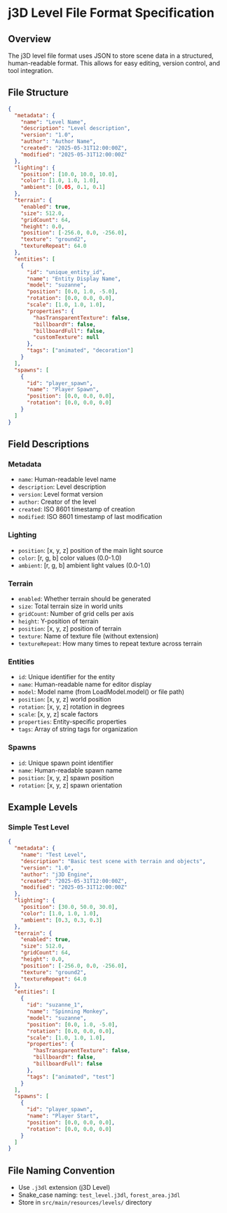 # j3D Level File Format Specification

## Overview

The j3D level file format uses JSON to store scene data in a structured, human-readable format. This allows for easy editing, version control, and tool integration.

## File Structure

```json
{
  "metadata": {
    "name": "Level Name",
    "description": "Level description",
    "version": "1.0",
    "author": "Author Name",
    "created": "2025-05-31T12:00:00Z",
    "modified": "2025-05-31T12:00:00Z"
  },
  "lighting": {
    "position": [10.0, 10.0, 10.0],
    "color": [1.0, 1.0, 1.0],
    "ambient": [0.05, 0.1, 0.1]
  },
  "terrain": {
    "enabled": true,
    "size": 512.0,
    "gridCount": 64,
    "height": 0.0,
    "position": [-256.0, 0.0, -256.0],
    "texture": "ground2",
    "textureRepeat": 64.0
  },
  "entities": [
    {
      "id": "unique_entity_id",
      "name": "Entity Display Name",
      "model": "suzanne",
      "position": [0.0, 1.0, -5.0],
      "rotation": [0.0, 0.0, 0.0],
      "scale": [1.0, 1.0, 1.0],
      "properties": {
        "hasTransparentTexture": false,
        "billboardY": false,
        "billboardFull": false,
        "customTexture": null
      },
      "tags": ["animated", "decoration"]
    }
  ],
  "spawns": [
    {
      "id": "player_spawn",
      "name": "Player Spawn",
      "position": [0.0, 0.0, 0.0],
      "rotation": [0.0, 0.0, 0.0]
    }
  ]
}
```

## Field Descriptions

### Metadata
- `name`: Human-readable level name
- `description`: Level description
- `version`: Level format version
- `author`: Creator of the level
- `created`: ISO 8601 timestamp of creation
- `modified`: ISO 8601 timestamp of last modification

### Lighting
- `position`: [x, y, z] position of the main light source
- `color`: [r, g, b] color values (0.0-1.0)
- `ambient`: [r, g, b] ambient light values (0.0-1.0)

### Terrain
- `enabled`: Whether terrain should be generated
- `size`: Total terrain size in world units
- `gridCount`: Number of grid cells per axis
- `height`: Y-position of terrain
- `position`: [x, y, z] position of terrain
- `texture`: Name of texture file (without extension)
- `textureRepeat`: How many times to repeat texture across terrain

### Entities
- `id`: Unique identifier for the entity
- `name`: Human-readable name for editor display
- `model`: Model name (from LoadModel.model() or file path)
- `position`: [x, y, z] world position
- `rotation`: [x, y, z] rotation in degrees
- `scale`: [x, y, z] scale factors
- `properties`: Entity-specific properties
- `tags`: Array of string tags for organization

### Spawns
- `id`: Unique spawn point identifier
- `name`: Human-readable spawn name
- `position`: [x, y, z] spawn position
- `rotation`: [x, y, z] spawn orientation

## Example Levels

### Simple Test Level
```json
{
  "metadata": {
    "name": "Test Level",
    "description": "Basic test scene with terrain and objects",
    "version": "1.0",
    "author": "j3D Engine",
    "created": "2025-05-31T12:00:00Z",
    "modified": "2025-05-31T12:00:00Z"
  },
  "lighting": {
    "position": [30.0, 50.0, 30.0],
    "color": [1.0, 1.0, 1.0],
    "ambient": [0.3, 0.3, 0.3]
  },
  "terrain": {
    "enabled": true,
    "size": 512.0,
    "gridCount": 64,
    "height": 0.0,
    "position": [-256.0, 0.0, -256.0],
    "texture": "ground2",
    "textureRepeat": 64.0
  },
  "entities": [
    {
      "id": "suzanne_1",
      "name": "Spinning Monkey",
      "model": "suzanne",
      "position": [0.0, 1.0, -5.0],
      "rotation": [0.0, 0.0, 0.0],
      "scale": [1.0, 1.0, 1.0],
      "properties": {
        "hasTransparentTexture": false,
        "billboardY": false,
        "billboardFull": false
      },
      "tags": ["animated", "test"]
    }
  ],
  "spawns": [
    {
      "id": "player_spawn",
      "name": "Player Start",
      "position": [0.0, 0.0, 0.0],
      "rotation": [0.0, 0.0, 0.0]
    }
  ]
}
```

## File Naming Convention

- Use `.j3dl` extension (j3D Level)
- Snake_case naming: `test_level.j3dl`, `forest_area.j3dl`
- Store in `src/main/resources/levels/` directory
